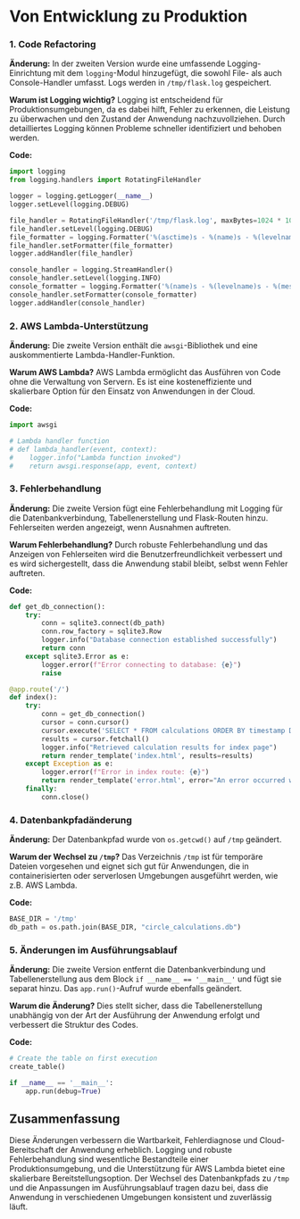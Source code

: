 # Von Entwicklung zu Produktion


### 1. Code Refactoring

**Änderung:**
In der zweiten Version wurde eine umfassende Logging-Einrichtung mit dem `logging`-Modul hinzugefügt, die sowohl File- als auch Console-Handler umfasst. Logs werden in `/tmp/flask.log` gespeichert.

**Warum ist Logging wichtig?**
Logging ist entscheidend für Produktionsumgebungen, da es dabei hilft, Fehler zu erkennen, die Leistung zu überwachen und den Zustand der Anwendung nachzuvollziehen. Durch detailliertes Logging können Probleme schneller identifiziert und behoben werden.

**Code:**

```python
import logging
from logging.handlers import RotatingFileHandler

logger = logging.getLogger(__name__)
logger.setLevel(logging.DEBUG)

file_handler = RotatingFileHandler('/tmp/flask.log', maxBytes=1024 * 1024 * 10, backupCount=10)
file_handler.setLevel(logging.DEBUG)
file_formatter = logging.Formatter('%(asctime)s - %(name)s - %(levelname)s - %(message)s')
file_handler.setFormatter(file_formatter)
logger.addHandler(file_handler)

console_handler = logging.StreamHandler()
console_handler.setLevel(logging.INFO)
console_formatter = logging.Formatter('%(name)s - %(levelname)s - %(message)s')
console_handler.setFormatter(console_formatter)
logger.addHandler(console_handler)
```

### 2. AWS Lambda-Unterstützung

**Änderung:**
Die zweite Version enthält die `awsgi`-Bibliothek und eine auskommentierte Lambda-Handler-Funktion.

**Warum AWS Lambda?**
AWS Lambda ermöglicht das Ausführen von Code ohne die Verwaltung von Servern. Es ist eine kosteneffiziente und skalierbare Option für den Einsatz von Anwendungen in der Cloud.

**Code:**

```python
import awsgi

# Lambda handler function
# def lambda_handler(event, context):
#    logger.info("Lambda function invoked")
#    return awsgi.response(app, event, context)
```

### 3. Fehlerbehandlung

**Änderung:**
Die zweite Version fügt eine Fehlerbehandlung mit Logging für die Datenbankverbindung, Tabellenerstellung und Flask-Routen hinzu. Fehlerseiten werden angezeigt, wenn Ausnahmen auftreten.

**Warum Fehlerbehandlung?**
Durch robuste Fehlerbehandlung und das Anzeigen von Fehlerseiten wird die Benutzerfreundlichkeit verbessert und es wird sichergestellt, dass die Anwendung stabil bleibt, selbst wenn Fehler auftreten.

**Code:**

```python
def get_db_connection():
    try:
        conn = sqlite3.connect(db_path)
        conn.row_factory = sqlite3.Row
        logger.info("Database connection established successfully")
        return conn
    except sqlite3.Error as e:
        logger.error(f"Error connecting to database: {e}")
        raise

@app.route('/')
def index():
    try:
        conn = get_db_connection()
        cursor = conn.cursor()
        cursor.execute('SELECT * FROM calculations ORDER BY timestamp DESC')
        results = cursor.fetchall()
        logger.info("Retrieved calculation results for index page")
        return render_template('index.html', results=results)
    except Exception as e:
        logger.error(f"Error in index route: {e}")
        return render_template('error.html', error="An error occurred while fetching data"), 500
    finally:
        conn.close()
```

### 4. Datenbankpfadänderung

**Änderung:**
Der Datenbankpfad wurde von `os.getcwd()` auf `/tmp` geändert.

**Warum der Wechsel zu `/tmp`?**
Das Verzeichnis `/tmp` ist für temporäre Dateien vorgesehen und eignet sich gut für Anwendungen, die in containerisierten oder serverlosen Umgebungen ausgeführt werden, wie z.B. AWS Lambda.

**Code:**

```python
BASE_DIR = '/tmp'
db_path = os.path.join(BASE_DIR, "circle_calculations.db")
```

### 5. Änderungen im Ausführungsablauf

**Änderung:**
Die zweite Version entfernt die Datenbankverbindung und Tabellenerstellung aus dem Block `if __name__ == '__main__'` und fügt sie separat hinzu. Das `app.run()`-Aufruf wurde ebenfalls geändert.

**Warum die Änderung?**
Dies stellt sicher, dass die Tabellenerstellung unabhängig von der Art der Ausführung der Anwendung erfolgt und verbessert die Struktur des Codes.

**Code:**

```python
# Create the table on first execution
create_table()

if __name__ == '__main__':
    app.run(debug=True)
```

## Zusammenfassung

Diese Änderungen verbessern die Wartbarkeit, Fehlerdiagnose und Cloud-Bereitschaft der Anwendung erheblich. Logging und robuste Fehlerbehandlung sind wesentliche Bestandteile einer Produktionsumgebung, und die Unterstützung für AWS Lambda bietet eine skalierbare Bereitstellungsoption. Der Wechsel des Datenbankpfads zu `/tmp` und die Anpassungen im Ausführungsablauf tragen dazu bei, dass die Anwendung in verschiedenen Umgebungen konsistent und zuverlässig läuft.

